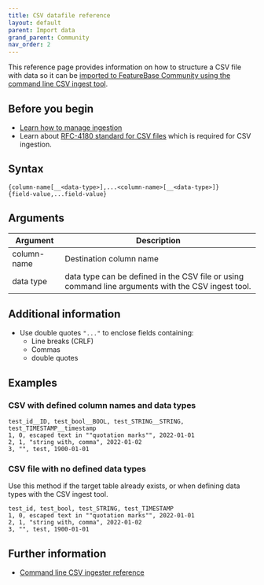 ```yaml
---
title: CSV datafile reference
layout: default
parent: Import data
grand_parent: Community
nav_order: 2
---
```


This reference page provides information on how to structure a CSV file with data so it can be [imported to FeatureBase Community using the command line CSV ingest tool](/docs/community/com-ingest/com-ingest-ref-csv).

## Before you begin

* [Learn how to manage ingestion](/docs/community/com-ingest/com-csv-ingest-manage)
* Learn about [RFC-4180 standard for CSV files](https://datatracker.ietf.org/doc/html/rfc4180#section-2) which is required for CSV ingestion.

## Syntax

```csv
{column-name[__<data-type>],...<column-name>[__<data-type>]}
{field-value,...field-value}
```

## Arguments

| Argument | Description |
|---|---|
| column-name | Destination column name |
| data type | data type can be defined in the CSV file or using command line arguments with the CSV ingest tool. |

## Additional information

* Use double quotes `"..."` to enclose fields containing:
  * Line breaks (CRLF)
  * Commas
  * double quotes

## Examples

### CSV with defined column names and data types

```csv
test_id__ID, test_bool__BOOL, test_STRING__STRING, test_TIMESTAMP__timestamp
1, 0, escaped text in ""quotation marks"", 2022-01-01
2, 1, "string with, comma", 2022-01-02
3, "", test, 1900-01-01
```

### CSV file with no defined data types

Use this method if the target table already exists, or when defining data types with the CSV ingest tool.

```csv
test_id, test_bool, test_STRING, test_TIMESTAMP
1, 0, escaped text in ""quotation marks"", 2022-01-01
2, 1, "string with, comma", 2022-01-02
3, "", test, 1900-01-01
```

## Further information

* [Command line CSV ingester reference](/docs/community/com-ingest/com-ingest-ref-csv)
